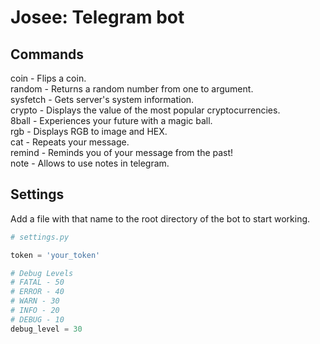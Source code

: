 # Josee: Telegram bot

## Commands  
coin - Flips a coin.  
random - Returns a random number from one to argument.  
sysfetch - Gets server's system information.  
crypto - Displays the value of the most popular cryptocurrencies.  
8ball - Experiences your future with a magic ball.  
rgb - Displays RGB to image and HEX.  
cat - Repeats your message.  
remind - Reminds you of your message from the past!  
note - Allows to use notes in telegram.

## Settings
Add a file with that name to the root directory of the bot to start working.  

```python
# settings.py

token = 'your_token'

# Debug Levels
# FATAL - 50
# ERROR - 40  
# WARN - 30  
# INFO - 20  
# DEBUG - 10  
debug_level = 30
```